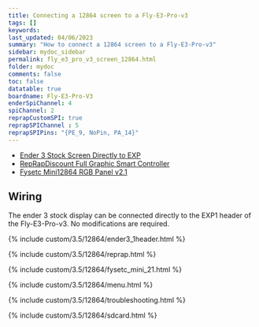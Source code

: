 ```yaml
---
title: Connecting a 12864 screen to a Fly-E3-Pro-v3
tags: []
keywords: 
last_updated: 04/06/2023
summary: "How to connect a 12864 screen to a Fly-E3-Pro-v3"
sidebar: mydoc_sidebar
permalink: fly_e3_pro_v3_screen_12864.html
folder: mydoc
comments: false
toc: false
datatable: true
boardname: Fly-E3-Pro-V3
enderSpiChannel: 4
spiChannel: 2
reprapCustomSPI: true
reprapSPIChannel : 5
reprapSPIPins: "{PE_9, NoPin, PA_14}"
---
```


<ul id="profileTabs" class="nav nav-tabs">
    <li class="active"><a class="noCrossRef" href="#e3stock" data-toggle="tab">Ender 3 Stock Screen Directly to EXP</a></li>
    <li><a class="noCrossRef" href="#reprap" data-toggle="tab">RepRapDiscount Full Graphic Smart Controller</a></li>
    <li><a class="noCrossRef" href="#fysetc" data-toggle="tab">Fysetc Mini12864 RGB Panel v2.1</a></li>
</ul>
  <div class="tab-content">
<div role="tabpanel" class="tab-pane active" id="e3stock" markdown="1">

## Wiring

The ender 3 stock display can be connected directly to the EXP1 header of the Fly-E3-Pro-v3. No modifications are required.

{% include custom/3.5/12864/ender3_1header.html %}

</div>

<div role="tabpanel" class="tab-pane" id="reprap" markdown="1">

{% include custom/3.5/12864/reprap.html %}

</div>

<div role="tabpanel" class="tab-pane" id="fysetc" markdown="1">

{% include custom/3.5/12864/fysetc_mini_21.html %}

</div>

</div>

{% include custom/3.5/12864/menu.html %}

{% include custom/3.5/12864/troubleshooting.html %}

{% include custom/3.5/12864/sdcard.html %}
